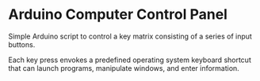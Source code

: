 # Arduino Computer Control Panel

Simple Arduino script to control a key matrix consisting of a series of input buttons.

Each key press envokes a predefined operating system keyboard shortcut that can launch programs, manipulate windows, and enter information. 
